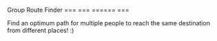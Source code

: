 Group Route Finder
=== === ====== ===

Find an optimum path for multiple people to reach
the same destination from different places! :)
